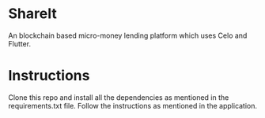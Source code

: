 # ShareIt

 An blockchain based micro-money lending platform which uses Celo and Flutter.

# Instructions 

Clone this repo and install all the dependencies as mentioned in the requirements.txt file.
Follow the instructions as mentioned in the application.

